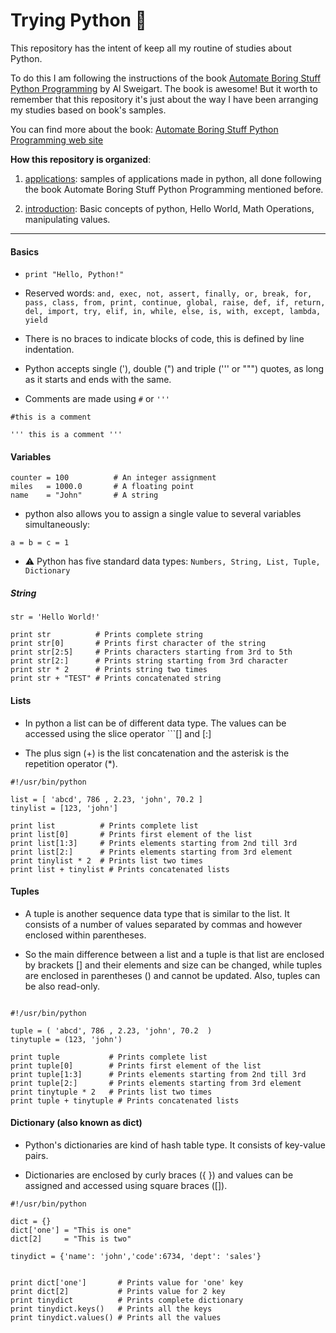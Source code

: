 # Trying Python :snake:

This repository has the intent of keep all my routine of studies about Python. 

To do this I am following the instructions of the book [Automate Boring Stuff Python Programming](https://www.amazon.com/Automate-Boring-Stuff-Python-Programming/dp/1593275994) by Al Sweigart.
The book is awesome! But it worth to remember that this repository it's just about the way I have been arranging my studies based on book's samples.

You can find more about the book:
[Automate Boring Stuff Python Programming web site](http://automatetheboringstuff.com/)

**How this repository is organized**:

1. [applications](https://github.com/HaysaRodrigues/trying-python/tree/master/applications): samples of applications made in python, all done following the book Automate Boring Stuff Python Programming mentioned before.

2. [introduction](https://github.com/HaysaRodrigues/trying-python/tree/master/introduction):
Basic concepts of python, Hello World, Math Operations, manipulating values.


---
 
#### Basics 

* `print "Hello, Python!"`

* Reserved words: `and, exec, not, assert, finally, or, break, for, pass, class, from, print, continue, global, raise, def, if, return, del, import, try, elif, in, while, else, is, with, except, lambda, yield`

* There is no braces to indicate blocks of code, this is defined by line indentation.

* Python accepts single ('), double (") and triple (''' or """) quotes, as long as it starts and ends with the same.

* Comments are made using `#` or `'''`

`#this is a comment`

`''' this is a comment '''`


#### Variables

```
counter = 100          # An integer assignment
miles   = 1000.0       # A floating point
name    = "John"       # A string

```

* python also allows you to assign a single value to several variables simultaneously:

``` a = b = c = 1 ```

* :warning: Python has five standard data types: `Numbers, String, List, Tuple, Dictionary`

##### String

```
str = 'Hello World!'

print str          # Prints complete string
print str[0]       # Prints first character of the string
print str[2:5]     # Prints characters starting from 3rd to 5th
print str[2:]      # Prints string starting from 3rd character
print str * 2      # Prints string two times
print str + "TEST" # Prints concatenated string

```

#### Lists

* In python a list can be of different data type. The values can be accessed using the slice operator ```[] and [:]

* The plus sign (+) is the list concatenation and the asterisk is the repetition operator (*).

```
#!/usr/bin/python

list = [ 'abcd', 786 , 2.23, 'john', 70.2 ]
tinylist = [123, 'john']

print list          # Prints complete list
print list[0]       # Prints first element of the list
print list[1:3]     # Prints elements starting from 2nd till 3rd 
print list[2:]      # Prints elements starting from 3rd element
print tinylist * 2  # Prints list two times
print list + tinylist # Prints concatenated lists

```

#### Tuples

* A tuple is another sequence data type that is similar to the list. It consists of a number of values separated by commas and however enclosed within parentheses.

* So the main difference between a list and a tuple is that list are enclosed by brackets [] and their elements and size can be changed, while tuples are enclosed in parentheses () and cannot be updated. Also, tuples can be also read-only.

```

#!/usr/bin/python

tuple = ( 'abcd', 786 , 2.23, 'john', 70.2  )
tinytuple = (123, 'john')

print tuple           # Prints complete list
print tuple[0]        # Prints first element of the list
print tuple[1:3]      # Prints elements starting from 2nd till 3rd 
print tuple[2:]       # Prints elements starting from 3rd element
print tinytuple * 2   # Prints list two times
print tuple + tinytuple # Prints concatenated lists

```

#### Dictionary (also known as dict)

* Python's dictionaries are kind of hash table type. It consists of key-value pairs.  

* Dictionaries are enclosed by curly braces ({ }) and values can be assigned and accessed using square braces ([]).

```
#!/usr/bin/python

dict = {}
dict['one'] = "This is one"
dict[2]     = "This is two"

tinydict = {'name': 'john','code':6734, 'dept': 'sales'}


print dict['one']       # Prints value for 'one' key
print dict[2]           # Prints value for 2 key
print tinydict          # Prints complete dictionary
print tinydict.keys()   # Prints all the keys
print tinydict.values() # Prints all the values

```

